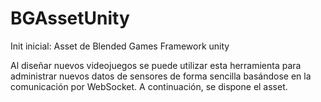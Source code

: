 # BGAssetUnity

Init inicial: Asset de Blended Games Framework unity

Al diseñar nuevos videojuegos se puede utilizar esta herramienta para administrar nuevos datos de sensores de forma sencilla basándose en la comunicación por WebSocket. A continuación, se dispone el asset.

